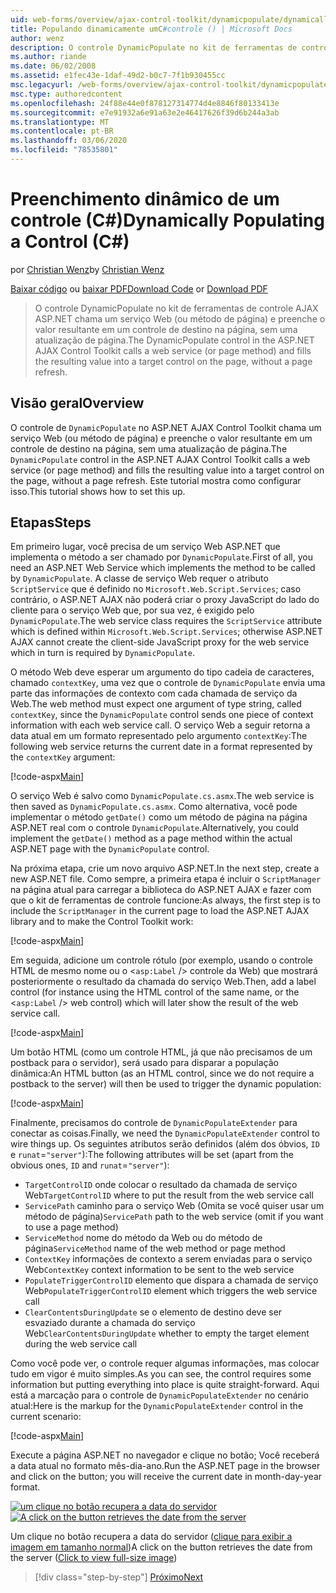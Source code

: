```yaml
---
uid: web-forms/overview/ajax-control-toolkit/dynamicpopulate/dynamically-populating-a-control-cs
title: Populando dinamicamente umC#controle () | Microsoft Docs
author: wenz
description: O controle DynamicPopulate no kit de ferramentas de controle AJAX ASP.NET chama um serviço Web (ou método de página) e preenche o valor resultante em um controle de destino em t...
ms.author: riande
ms.date: 06/02/2008
ms.assetid: e1fec43e-1daf-49d2-b0c7-7f1b930455cc
msc.legacyurl: /web-forms/overview/ajax-control-toolkit/dynamicpopulate/dynamically-populating-a-control-cs
msc.type: authoredcontent
ms.openlocfilehash: 24f88e44e0f878127314774d4e8846f80133413e
ms.sourcegitcommit: e7e91932a6e91a63e2e46417626f39d6b244a3ab
ms.translationtype: MT
ms.contentlocale: pt-BR
ms.lasthandoff: 03/06/2020
ms.locfileid: "78535801"
---
```

# <a name="dynamically-populating-a-control-c"></a><span data-ttu-id="c925f-103">Preenchimento dinâmico de um controle (C#)</span><span class="sxs-lookup"><span data-stu-id="c925f-103">Dynamically Populating a Control (C#)</span></span>

<span data-ttu-id="c925f-104">por [Christian Wenz](https://github.com/wenz)</span><span class="sxs-lookup"><span data-stu-id="c925f-104">by [Christian Wenz](https://github.com/wenz)</span></span>

<span data-ttu-id="c925f-105">[Baixar código](https://download.microsoft.com/download/d/8/f/d8f2f6f9-1b7c-46ad-9252-e1fc81bdea3e/dynamicpopulate0.cs.zip) ou [baixar PDF](https://download.microsoft.com/download/b/6/a/b6ae89ee-df69-4c87-9bfb-ad1eb2b23373/dynamicpopulate0CS.pdf)</span><span class="sxs-lookup"><span data-stu-id="c925f-105">[Download Code](https://download.microsoft.com/download/d/8/f/d8f2f6f9-1b7c-46ad-9252-e1fc81bdea3e/dynamicpopulate0.cs.zip) or [Download PDF](https://download.microsoft.com/download/b/6/a/b6ae89ee-df69-4c87-9bfb-ad1eb2b23373/dynamicpopulate0CS.pdf)</span></span>

> <span data-ttu-id="c925f-106">O controle DynamicPopulate no kit de ferramentas de controle AJAX ASP.NET chama um serviço Web (ou método de página) e preenche o valor resultante em um controle de destino na página, sem uma atualização de página.</span><span class="sxs-lookup"><span data-stu-id="c925f-106">The DynamicPopulate control in the ASP.NET AJAX Control Toolkit calls a web service (or page method) and fills the resulting value into a target control on the page, without a page refresh.</span></span>

## <a name="overview"></a><span data-ttu-id="c925f-107">Visão geral</span><span class="sxs-lookup"><span data-stu-id="c925f-107">Overview</span></span>

<span data-ttu-id="c925f-108">O controle de `DynamicPopulate` no ASP.NET AJAX Control Toolkit chama um serviço Web (ou método de página) e preenche o valor resultante em um controle de destino na página, sem uma atualização de página.</span><span class="sxs-lookup"><span data-stu-id="c925f-108">The `DynamicPopulate` control in the ASP.NET AJAX Control Toolkit calls a web service (or page method) and fills the resulting value into a target control on the page, without a page refresh.</span></span> <span data-ttu-id="c925f-109">Este tutorial mostra como configurar isso.</span><span class="sxs-lookup"><span data-stu-id="c925f-109">This tutorial shows how to set this up.</span></span>

## <a name="steps"></a><span data-ttu-id="c925f-110">Etapas</span><span class="sxs-lookup"><span data-stu-id="c925f-110">Steps</span></span>

<span data-ttu-id="c925f-111">Em primeiro lugar, você precisa de um serviço Web ASP.NET que implementa o método a ser chamado por `DynamicPopulate`.</span><span class="sxs-lookup"><span data-stu-id="c925f-111">First of all, you need an ASP.NET Web Service which implements the method to be called by `DynamicPopulate`.</span></span> <span data-ttu-id="c925f-112">A classe de serviço Web requer o atributo `ScriptService` que é definido no `Microsoft.Web.Script.Services`; caso contrário, o ASP.NET AJAX não poderá criar o proxy JavaScript do lado do cliente para o serviço Web que, por sua vez, é exigido pelo `DynamicPopulate`.</span><span class="sxs-lookup"><span data-stu-id="c925f-112">The web service class requires the `ScriptService` attribute which is defined within `Microsoft.Web.Script.Services`; otherwise ASP.NET AJAX cannot create the client-side JavaScript proxy for the web service which in turn is required by `DynamicPopulate`.</span></span>

<span data-ttu-id="c925f-113">O método Web deve esperar um argumento do tipo cadeia de caracteres, chamado `contextKey`, uma vez que o controle de `DynamicPopulate` envia uma parte das informações de contexto com cada chamada de serviço da Web.</span><span class="sxs-lookup"><span data-stu-id="c925f-113">The web method must expect one argument of type string, called `contextKey`, since the `DynamicPopulate` control sends one piece of context information with each web service call.</span></span> <span data-ttu-id="c925f-114">O serviço Web a seguir retorna a data atual em um formato representado pelo argumento `contextKey`:</span><span class="sxs-lookup"><span data-stu-id="c925f-114">The following web service returns the current date in a format represented by the `contextKey` argument:</span></span>

[!code-aspx[Main](dynamically-populating-a-control-cs/samples/sample1.aspx)]

<span data-ttu-id="c925f-115">O serviço Web é salvo como `DynamicPopulate.cs.asmx`.</span><span class="sxs-lookup"><span data-stu-id="c925f-115">The web service is then saved as `DynamicPopulate.cs.asmx`.</span></span> <span data-ttu-id="c925f-116">Como alternativa, você pode implementar o método `getDate()` como um método de página na página ASP.NET real com o controle `DynamicPopulate`.</span><span class="sxs-lookup"><span data-stu-id="c925f-116">Alternatively, you could implement the `getDate()` method as a page method within the actual ASP.NET page with the `DynamicPopulate` control.</span></span>

<span data-ttu-id="c925f-117">Na próxima etapa, crie um novo arquivo ASP.NET.</span><span class="sxs-lookup"><span data-stu-id="c925f-117">In the next step, create a new ASP.NET file.</span></span> <span data-ttu-id="c925f-118">Como sempre, a primeira etapa é incluir o `ScriptManager` na página atual para carregar a biblioteca do ASP.NET AJAX e fazer com que o kit de ferramentas de controle funcione:</span><span class="sxs-lookup"><span data-stu-id="c925f-118">As always, the first step is to include the `ScriptManager` in the current page to load the ASP.NET AJAX library and to make the Control Toolkit work:</span></span>

[!code-aspx[Main](dynamically-populating-a-control-cs/samples/sample2.aspx)]

<span data-ttu-id="c925f-119">Em seguida, adicione um controle rótulo (por exemplo, usando o controle HTML de mesmo nome ou o &lt;`asp:Label` /&gt; controle da Web) que mostrará posteriormente o resultado da chamada do serviço Web.</span><span class="sxs-lookup"><span data-stu-id="c925f-119">Then, add a label control (for instance using the HTML control of the same name, or the &lt;`asp:Label` /&gt; web control) which will later show the result of the web service call.</span></span>

[!code-aspx[Main](dynamically-populating-a-control-cs/samples/sample3.aspx)]

<span data-ttu-id="c925f-120">Um botão HTML (como um controle HTML, já que não precisamos de um postback para o servidor), será usado para disparar a população dinâmica:</span><span class="sxs-lookup"><span data-stu-id="c925f-120">An HTML button (as an HTML control, since we do not require a postback to the server) will then be used to trigger the dynamic population:</span></span>

[!code-aspx[Main](dynamically-populating-a-control-cs/samples/sample4.aspx)]

<span data-ttu-id="c925f-121">Finalmente, precisamos do controle de `DynamicPopulateExtender` para conectar as coisas.</span><span class="sxs-lookup"><span data-stu-id="c925f-121">Finally, we need the `DynamicPopulateExtender` control to wire things up.</span></span> <span data-ttu-id="c925f-122">Os seguintes atributos serão definidos (além dos óbvios, `ID` e `runat`=`"server"`):</span><span class="sxs-lookup"><span data-stu-id="c925f-122">The following attributes will be set (apart from the obvious ones, `ID` and `runat`=`"server"`):</span></span>

- <span data-ttu-id="c925f-123">`TargetControlID` onde colocar o resultado da chamada de serviço Web</span><span class="sxs-lookup"><span data-stu-id="c925f-123">`TargetControlID` where to put the result from the web service call</span></span>
- <span data-ttu-id="c925f-124">`ServicePath` caminho para o serviço Web (Omita se você quiser usar um método de página)</span><span class="sxs-lookup"><span data-stu-id="c925f-124">`ServicePath` path to the web service (omit if you want to use a page method)</span></span>
- <span data-ttu-id="c925f-125">`ServiceMethod` nome do método da Web ou do método de página</span><span class="sxs-lookup"><span data-stu-id="c925f-125">`ServiceMethod` name of the web method or page method</span></span>
- <span data-ttu-id="c925f-126">`ContextKey` informações de contexto a serem enviadas para o serviço Web</span><span class="sxs-lookup"><span data-stu-id="c925f-126">`ContextKey` context information to be sent to the web service</span></span>
- <span data-ttu-id="c925f-127">`PopulateTriggerControlID` elemento que dispara a chamada de serviço Web</span><span class="sxs-lookup"><span data-stu-id="c925f-127">`PopulateTriggerControlID` element which triggers the web service call</span></span>
- <span data-ttu-id="c925f-128">`ClearContentsDuringUpdate` se o elemento de destino deve ser esvaziado durante a chamada do serviço Web</span><span class="sxs-lookup"><span data-stu-id="c925f-128">`ClearContentsDuringUpdate` whether to empty the target element during the web service call</span></span>

<span data-ttu-id="c925f-129">Como você pode ver, o controle requer algumas informações, mas colocar tudo em vigor é muito simples.</span><span class="sxs-lookup"><span data-stu-id="c925f-129">As you can see, the control requires some information but putting everything into place is quite straight-forward.</span></span> <span data-ttu-id="c925f-130">Aqui está a marcação para o controle de `DynamicPopulateExtender` no cenário atual:</span><span class="sxs-lookup"><span data-stu-id="c925f-130">Here is the markup for the `DynamicPopulateExtender` control in the current scenario:</span></span>

[!code-aspx[Main](dynamically-populating-a-control-cs/samples/sample5.aspx)]

<span data-ttu-id="c925f-131">Execute a página ASP.NET no navegador e clique no botão; Você receberá a data atual no formato mês-dia-ano.</span><span class="sxs-lookup"><span data-stu-id="c925f-131">Run the ASP.NET page in the browser and click on the button; you will receive the current date in month-day-year format.</span></span>

<span data-ttu-id="c925f-132">[![um clique no botão recupera a data do servidor](dynamically-populating-a-control-cs/_static/image2.png)](dynamically-populating-a-control-cs/_static/image1.png)</span><span class="sxs-lookup"><span data-stu-id="c925f-132">[![A click on the button retrieves the date from the server](dynamically-populating-a-control-cs/_static/image2.png)](dynamically-populating-a-control-cs/_static/image1.png)</span></span>

<span data-ttu-id="c925f-133">Um clique no botão recupera a data do servidor ([clique para exibir a imagem em tamanho normal](dynamically-populating-a-control-cs/_static/image3.png))</span><span class="sxs-lookup"><span data-stu-id="c925f-133">A click on the button retrieves the date from the server ([Click to view full-size image](dynamically-populating-a-control-cs/_static/image3.png))</span></span>

> [!div class="step-by-step"]
> [<span data-ttu-id="c925f-134">Próximo</span><span class="sxs-lookup"><span data-stu-id="c925f-134">Next</span></span>](dynamically-populating-a-control-using-javascript-code-cs.md)
